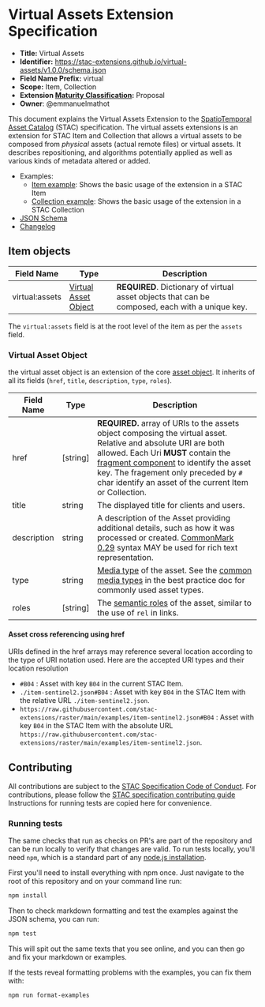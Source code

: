 # Virtual Assets Extension Specification

- **Title:** Virtual Assets
- **Identifier:** <https://stac-extensions.github.io/virtual-assets/v1.0.0/schema.json>
- **Field Name Prefix:** virtual
- **Scope:** Item, Collection
- **Extension [Maturity Classification](https://github.com/radiantearth/stac-spec/tree/master/extensions/README.md#extension-maturity):** Proposal
- **Owner**: @emmanuelmathot

This document explains the Virtual Assets Extension to the [SpatioTemporal Asset Catalog](https://github.com/radiantearth/stac-spec) (STAC) specification.
The virtual assets extensions is an extension for STAC Item and Collection that allows a virtual assets to be composed from *physical* assets (actual remote files) or virtual assets. It describes repositioning, and algorithms potentially applied as well as various kinds of metadata altered or added.

- Examples:
  - [Item example](examples/item-sentinel2.json): Shows the basic usage of the extension in a STAC Item
  - [Collection example](examples/collection.json): Shows the basic usage of the extension in a STAC Collection
- [JSON Schema](json-schema/schema.json)
- [Changelog](./CHANGELOG.md)

## Item objects

| Field Name           | Type                      | Description |
| -------------------- | ------------------------- | ----------- |
| virtual:assets       | [Virtual Asset Object](#virtual-asset-object) | **REQUIRED**. Dictionary of virtual asset objects that can be composed, each with a unique key. |

The `virtual:assets` field is at the root level of the item as per the `assets` field.

### Virtual Asset Object

the virtual asset object is an extension of the core [asset object](https://github.com/radiantearth/stac-spec/blob/master/item-spec/item-spec.md#asset-object). It inherits of all its fields (`href`, `title`, `description`, `type`, `roles`).

| Field Name  | Type      | Description |
| ----------- | --------- | ----------- |
| href        | \[string]    | **REQUIRED.** array of URIs to the assets object composing the virtual asset. Relative and absolute URI are both allowed. Each Uri **MUST** contain the [fragment component](https://www.ietf.org/rfc/rfc3986.html#section-3.5) to identify the asset key. The fragement only preceded by `#` char identify an asset of the current Item or Collection. |
| title       | string    | The displayed title for clients and users. |
| description | string    | A description of the Asset providing additional details, such as how it was processed or created. [CommonMark 0.29](http://commonmark.org/) syntax MAY be used for rich text representation. |
| type        | string    | [Media type](https://github.com/radiantearth/stac-spec/blob/master/item-spec/item-spec.md#asset-media-type) of the asset. See the [common media types](../best-practices.md#common-media-types-in-stac) in the best practice doc for commonly used asset types. |
| roles       | \[string] | The [semantic roles](https://github.com/radiantearth/stac-spec/blob/master/item-spec/item-spec.md#asset-roles) of the asset, similar to the use of `rel` in links. |

#### Asset cross referencing using href

URIs defined in the href arrays may reference several location according to the type of URI notation used. 
Here are the accepted URI types and their location resolution

- `#B04` : Asset with key `B04` in the current STAC Item.
- `./item-sentinel2.json#B04` : Asset with key `B04` in the STAC Item with the relative URL `./item-sentinel2.json`.
- `https://raw.githubusercontent.com/stac-extensions/raster/main/examples/item-sentinel2.json#B04` : Asset with key `B04` in the STAC Item with the absolute URL `https://raw.githubusercontent.com/stac-extensions/raster/main/examples/item-sentinel2.json`.

## Contributing

All contributions are subject to the
[STAC Specification Code of Conduct](https://github.com/radiantearth/stac-spec/blob/master/CODE_OF_CONDUCT.md).
For contributions, please follow the
[STAC specification contributing guide](https://github.com/radiantearth/stac-spec/blob/master/CONTRIBUTING.md) Instructions
for running tests are copied here for convenience.

### Running tests

The same checks that run as checks on PR's are part of the repository and can be run locally to verify that changes are valid. 
To run tests locally, you'll need `npm`, which is a standard part of any [node.js installation](https://nodejs.org/en/download/).

First you'll need to install everything with npm once. Just navigate to the root of this repository and on 
your command line run:
```bash
npm install
```

Then to check markdown formatting and test the examples against the JSON schema, you can run:
```bash
npm test
```

This will spit out the same texts that you see online, and you can then go and fix your markdown or examples.

If the tests reveal formatting problems with the examples, you can fix them with:
```bash
npm run format-examples
```
